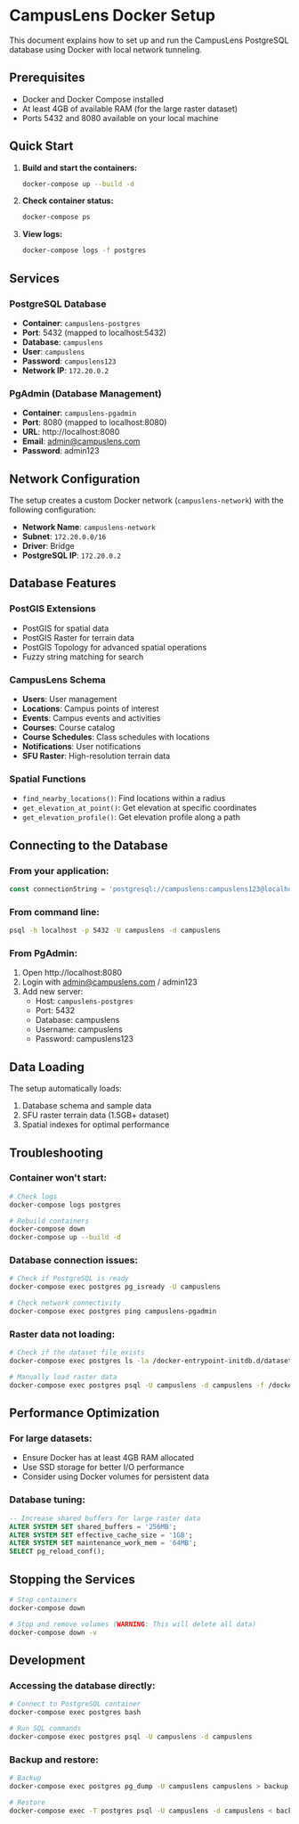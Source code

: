# CampusLens Docker Setup

This document explains how to set up and run the CampusLens PostgreSQL database using Docker with local network tunneling.

## Prerequisites

- Docker and Docker Compose installed
- At least 4GB of available RAM (for the large raster dataset)
- Ports 5432 and 8080 available on your local machine

## Quick Start

1. **Build and start the containers:**
   ```bash
   docker-compose up --build -d
   ```

2. **Check container status:**
   ```bash
   docker-compose ps
   ```

3. **View logs:**
   ```bash
   docker-compose logs -f postgres
   ```

## Services

### PostgreSQL Database
- **Container**: `campuslens-postgres`
- **Port**: 5432 (mapped to localhost:5432)
- **Database**: `campuslens`
- **User**: `campuslens`
- **Password**: `campuslens123`
- **Network IP**: `172.20.0.2`

### PgAdmin (Database Management)
- **Container**: `campuslens-pgadmin`
- **Port**: 8080 (mapped to localhost:8080)
- **URL**: http://localhost:8080
- **Email**: admin@campuslens.com
- **Password**: admin123

## Network Configuration

The setup creates a custom Docker network (`campuslens-network`) with the following configuration:

- **Network Name**: `campuslens-network`
- **Subnet**: `172.20.0.0/16`
- **Driver**: Bridge
- **PostgreSQL IP**: `172.20.0.2`

## Database Features

### PostGIS Extensions
- PostGIS for spatial data
- PostGIS Raster for terrain data
- PostGIS Topology for advanced spatial operations
- Fuzzy string matching for search

### CampusLens Schema
- **Users**: User management
- **Locations**: Campus points of interest
- **Events**: Campus events and activities
- **Courses**: Course catalog
- **Course Schedules**: Class schedules with locations
- **Notifications**: User notifications
- **SFU Raster**: High-resolution terrain data

### Spatial Functions
- `find_nearby_locations()`: Find locations within a radius
- `get_elevation_at_point()`: Get elevation at specific coordinates
- `get_elevation_profile()`: Get elevation profile along a path

## Connecting to the Database

### From your application:
```javascript
const connectionString = 'postgresql://campuslens:campuslens123@localhost:5432/campuslens';
```

### From command line:
```bash
psql -h localhost -p 5432 -U campuslens -d campuslens
```

### From PgAdmin:
1. Open http://localhost:8080
2. Login with admin@campuslens.com / admin123
3. Add new server:
   - Host: `campuslens-postgres`
   - Port: 5432
   - Database: campuslens
   - Username: campuslens
   - Password: campuslens123

## Data Loading

The setup automatically loads:
1. Database schema and sample data
2. SFU raster terrain data (1.5GB+ dataset)
3. Spatial indexes for optimal performance

## Troubleshooting

### Container won't start:
```bash
# Check logs
docker-compose logs postgres

# Rebuild containers
docker-compose down
docker-compose up --build -d
```

### Database connection issues:
```bash
# Check if PostgreSQL is ready
docker-compose exec postgres pg_isready -U campuslens

# Check network connectivity
docker-compose exec postgres ping campuslens-pgadmin
```

### Raster data not loading:
```bash
# Check if the dataset file exists
docker-compose exec postgres ls -la /docker-entrypoint-initdb.d/dataset/

# Manually load raster data
docker-compose exec postgres psql -U campuslens -d campuslens -f /docker-entrypoint-initdb.d/dataset/sfu_raster.sql
```

## Performance Optimization

### For large datasets:
- Ensure Docker has at least 4GB RAM allocated
- Use SSD storage for better I/O performance
- Consider using Docker volumes for persistent data

### Database tuning:
```sql
-- Increase shared buffers for large raster data
ALTER SYSTEM SET shared_buffers = '256MB';
ALTER SYSTEM SET effective_cache_size = '1GB';
ALTER SYSTEM SET maintenance_work_mem = '64MB';
SELECT pg_reload_conf();
```

## Stopping the Services

```bash
# Stop containers
docker-compose down

# Stop and remove volumes (WARNING: This will delete all data)
docker-compose down -v
```

## Development

### Accessing the database directly:
```bash
# Connect to PostgreSQL container
docker-compose exec postgres bash

# Run SQL commands
docker-compose exec postgres psql -U campuslens -d campuslens
```

### Backup and restore:
```bash
# Backup
docker-compose exec postgres pg_dump -U campuslens campuslens > backup.sql

# Restore
docker-compose exec -T postgres psql -U campuslens -d campuslens < backup.sql
```
